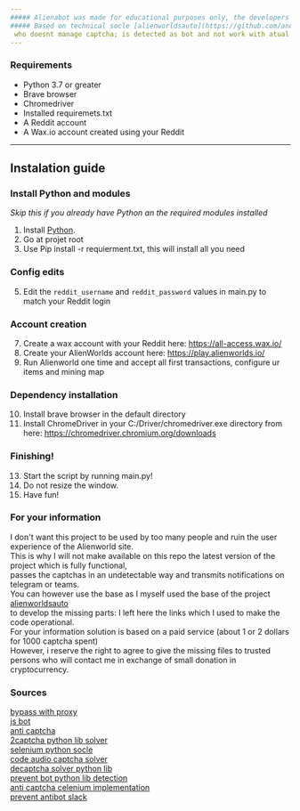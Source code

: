 ```yaml
---
##### Alienabot was made for educational purposes only, the developers and contributors do not take any responsibility for your WAX.io, AlienWorlds and, or Reddit accounts.
##### Based on technical socle [alienworldsauto](https://github.com/anonieX/alienworldsauto)  
 who doesnt manage captcha; is detected as bot and not work with atual popups
---
```


### Requirements
- Python 3.7 or greater
- Brave browser
- Chromedriver
- Installed requiremets.txt
- A Reddit account
- A Wax.io account created using your Reddit

---
## Instalation guide
### Install Python and modules
*Skip this if you already have Python an the required modules installed*
1. Install [Python](https://www.python.org/downloads/release/python-378/). 
2. Go at projet root 
3. Use Pip install -r requierment.txt, this will install all you need 

### Config edits
5. Edit the `reddit_username` and `reddit_password` values in main.py to match your Reddit login
### Account creation
7. Create a wax account with your Reddit here: https://all-access.wax.io/
8. Create your AlienWorlds account here: https://play.alienworlds.io/
9. Run Alienworld one time and accept all first transactions, configure ur items and mining map
### Dependency installation
10. Install brave browser in the default directory
11. Install ChromeDriver in your C:/Driver/chromedriver.exe directory from here: https://chromedriver.chromium.org/downloads
### Finishing!
13. Start the script by running main.py!
14. Do not resize the window.
15. Have fun!


### For your information
I don't want this project to be used by too many people and ruin the user experience of the Alienworld site.    
This is why I will not make available on this repo the latest version of the project which is fully functional,  
passes the captchas in an undetectable way and transmits notifications on telegram or teams.  
You can however use the base as I myself used the base of the project  [alienworldsauto](https://github.com/anonieX/alienworldsauto)      
to develop the missing parts: I left here the links which I used to make the code operational.    
For your information solution is based on a paid service (about 1 or 2 dollars for 1000 captcha spent)  
However, i reserve the right to agree to give the missing files to trusted persons who will contact me in exchange of small donation in cryptocurrency.   

### Sources 
[bypass with proxy](https://github.com/teal33t/captcha_bypass/blob/12cd04b3a66a11704bc6da610964ffe01fa06856/recaptcha_buster_bypass.py#L98)  
[js bot](https://gist.github.com/pich4ya/2f20e4b8126d1539a355cbefac3aafb8)  
[anti captcha](https://anti-captcha.com/mainpage)  
[2captcha python lib solver](https://pypi.org/project/decaptcher/)  
[selenium python socle](https://github.com/anonieX/alienworldsauto)  
[code audio captcha solver](https://github.com/FbarcalaR/Boxing-Bouts-Predictor/blob/056be7beb2fc1c9eda9c27ee9f1ce868ebb255c6/boxing_prediction_project/boxing_prediction_project/recaptcha_v2_solver.py)  
[decaptcha solver python lib](https://pypi.org/project/decaptcha/)  
[prevent bot python lib detection](https://github.com/ultrafunkamsterdam/undetected-chromedriver)  
[anti captcha celenium implementation]( https://github.com/ad-m/python-anticaptcha/blob/master/examples/recaptcha_selenium.py)  
[prevent antibot slack](https://stackoverflow.com/questions/53039551/selenium-webdriver-modifying-navigator-webdriver-flag-to-prevent-selenium-detec/53040904#53040904)